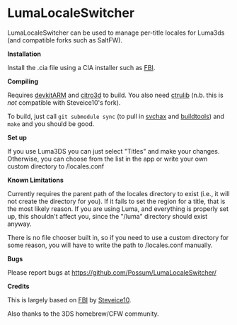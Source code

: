 # LumaLocaleSwitcher

LumaLocaleSwitcher can be used to manage per-title locales for Luma3ds (and
compatible forks such as SaltFW).

**Installation**

Install the .cia file using a CIA installer such as
[FBI](https://github.com/Steveice10/FBI/releases).

**Compiling**

Requires [devkitARM](http://sourceforge.net/projects/devkitpro/files/devkitARM/)
and [citro3d](https://github.com/fincs/citro3d) to build. You also need
[ctrulib](https://github.com/smealum/ctrulib) (n.b. this is *not* compatible with
Steveice10's fork).

To build, just call `git submodule sync` (to pull in
[svchax](https://github.com/aliaspider/svchax) and
[buildtools](git://github.com/Steveice10/buildtools)) and `make` and you should
be good.

**Set up**

If you use Luma3DS you can just select "Titles" and make your changes.
Otherwise, you can choose from the list in the app or write your own custom
directory to /locales.conf

**Known Limitations**

Currently requires the parent path of the locales directory to exist (i.e., it
will not create the directory for you). If it fails to set the region for a
title, that is the most likely reason. If you are using Luma, and everything is
properly set up, this shouldn't affect you, since the "/luma" directory should
exist anyway.

There is no file chooser built in, so if you need to use a custom directory for
some reason, you will have to write the path to /locales.conf manually.

**Bugs**

Please report bugs at https://github.com/Possum/LumaLocaleSwitcher/

**Credits**

This is largely based on [FBI](https://github.com/Steveice10/FBI) by
[Steveice10](https://github.com/Steveice10).

Also thanks to the 3DS homebrew/CFW community.
